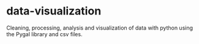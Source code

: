 # data-visualization
Cleaning, processing, analysis and visualization of data with python using the Pygal library and csv files.
